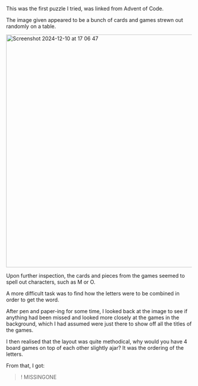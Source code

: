 This was the first puzzle I tried, was linked from Advent of Code.

The image given appeared to be a bunch of cards and games strewn out randomly on a table.

<img width="629" alt="Screenshot 2024-12-10 at 17 06 47" src="https://github.com/user-attachments/assets/d161310b-c75e-4795-bcfe-e32bec2b9cb3">

Upon further inspection, the cards and pieces from the games seemed to spell out characters, such as M or O.

A more difficult task was to find how the letters were to be combined in order to get the word. 

After pen and paper-ing for some time, I looked back at the image to see if anything had been missed and looked more closely at the games in the background, which I had assumed were just there to show off all the titles of the games.

I then realised that the layout was quite methodical, why would you have 4 board games on top of each other slightly ajar? It was the ordering of the letters.

From that, I got:

>! MISSINGONE

